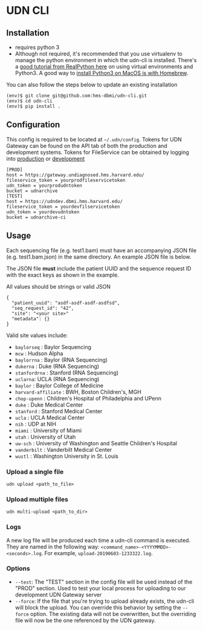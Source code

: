 # UDN CLI

## Installation
* requires python 3
* Although not required, it's recommended that you use virtualenv to manage the python 
environment in which the udn-cli is installed. There's a 
[good tutorial from RealPython here](https://realpython.com/python-virtual-environments-a-primer/#using-different-versions-of-python) 
on using virtual environments and Python3.  A good way to 
[install Python3 on MacOS is with Homebrew](https://docs.python-guide.org/starting/install3/osx/).

You can also follow the steps below to update an existing installation   
```
(env)$ git clone git@github.com:hms-dbmi/udn-cli.git
(env)$ cd udn-cli
(env)$ pip install .
```

## Configuration
This config is required to be located at `~/.udn/config`.  Tokens for UDN Gateway can be found on the API tab of both
the production and development systems.  Tokens for FileService can be obtained by logging into 
[production](https://fileservice.dbmi.hms.harvard.edu/) or [development](https//fileservicedev.aws.dbmi.hms.harvard.edu/)

```
[PROD]
host = https://gateway.undiagnosed.hms.harvard.edu/
fileservice_token = yourprodfileservicetoken
udn_token = yourprodudntoken
bucket = udnarchive
[TEST]
host = https://udndev.dbmi.hms.harvard.edu/
fileservice_token = yourdevfilservicetoken
udn_token = yourdevudntoken
bucket = udnarchive-ci
```

## Usage

Each sequencing file (e.g. test1.bam) must have an accompanying JSON file (e.g. test1.bam.json) in the same directory. 
An example JSON file is below. 

The JSON file **must** include the patient UUID and the sequence request ID with the exact keys 
as shown in the example. 

All values should be strings or valid JSON  
```
{
  "patient_uuid": "asdf-asdf-asdf-asdfsd",
  "seq_request_id": "42",
  "site": "<your site>"
  "metadata": {}
}
```

Valid site values include:

- `baylorseq` : Baylor Sequencing
- `mcw` : Hudson Alpha
- `baylorrna` : Baylor (RNA Sequencing)
- `dukerna` : Duke (RNA Sequencing)
- `stanfordrna` : Stanford (RNA Sequencing)
- `uclarna`: UCLA (RNA Sequencing)
- `baylor` : Baylor College of Medicine
- `harvard-affiliate` : BWH, Boston Children's, MGH
- `chop-upenn` : Children's Hospital of Philadelphia and UPenn
- `duke` : Duke Medical Center
- `stanford` : Stanford Medical Center
- `ucla` : UCLA Medical Center
- `nih` : UDP at NIH
- `miami` : University of Miami
- `utah` : University of Utah
- `uw-sch` : University of Washington and Seattle Children's Hospital
- `vanderbilt` : Vanderbilt Medical Center
- `wustl` : Washington University in St. Louis
 
### Upload a single file
`udn upload <path_to_file>`
  
### Upload multiple files
`udn multi-upload <path_to_dir>`


### Logs
A new log file will be produced each time a udn-cli command is executed. They are named in the following way: 
`<command_name>-<YYYYMMDD>-<seconds>.log`. For example, `upload-20190603-1233322.log`.

### Options
* `--test`: The "TEST" section in the config file will be used instead of the "PROD" section. Used to test your local
process for uploading to our development UDN Gateway server 
* `--force`: If the file that you're trying to upload already exists, the udn-cli will block the upload. You can 
override this behavior by setting the `--force` option. The existing data will not be overwritten, but the overriding 
file will now be the one referenced by the UDN gateway.
